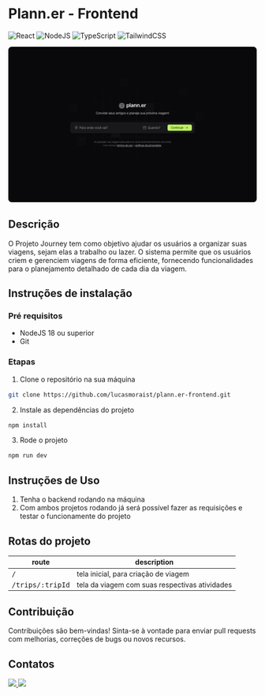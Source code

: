 # Plann.er - Frontend
![React](https://img.shields.io/badge/react-%2320232a.svg?style=for-the-badge&logo=react&logoColor=%2361DAFB)
![NodeJS](https://img.shields.io/badge/node.js-6DA55F?style=for-the-badge&logo=node.js&logoColor=white)
![TypeScript](https://img.shields.io/badge/typescript-%23007ACC.svg?style=for-the-badge&logo=typescript&logoColor=white)
![TailwindCSS](https://img.shields.io/badge/tailwindcss-%2338B2AC.svg?style=for-the-badge&logo=tailwind-css&logoColor=white)

<img src="./public/home-screen.png" width="720px" alt="Tela inicial do projeto" title="Tela inicial do projeto" />

## Descrição
O Projeto Journey tem como objetivo ajudar os usuários a organizar suas viagens, sejam elas a trabalho ou lazer. O sistema permite que os usuários criem e gerenciem viagens de forma eficiente, fornecendo funcionalidades para o planejamento detalhado de cada dia da viagem.

## Instruções de instalação
### Pré requisitos
- NodeJS 18 ou superior
- Git

### Etapas
1. Clone o repositório na sua máquina
```bash
git clone https://github.com/lucasmoraist/plann.er-frontend.git
```
2. Instale as dependências do projeto  
```bash
npm install
```
3. Rode o projeto
```bash
npm run dev
```

## Instruções de Uso
1. Tenha o backend rodando na máquina
1. Com ambos projetos rodando já será possível fazer as requisições e testar o funcionamente do projeto

## Rotas do projeto
| route               | description                                          
|----------------------|-----------------------------------------------------
| <kbd>/</kbd>     | tela inicial, para criação de viagem
| <kbd>/trips/:tripId</kbd>     | tela da viagem com suas respectivas atividades

## Contribuição
Contribuições são bem-vindas! Sinta-se à vontade para enviar pull requests com melhorias, correções de bugs ou novos recursos.

## Contatos
<a href = "mailto:luksmnt1101@gmail.com">
  <img src="https://img.shields.io/badge/-Gmail-%23333?style=for-the-badge&logo=gmail&logoColor=white" target="_blank">
</a>
<a href="https://www.linkedin.com/in/lucas-morais-152672219/" target="_blank">
  <img src="https://img.shields.io/badge/-LinkedIn-%230077B5?style=for-the-badge&logo=linkedin&logoColor=white" target="_blank">
</a>
